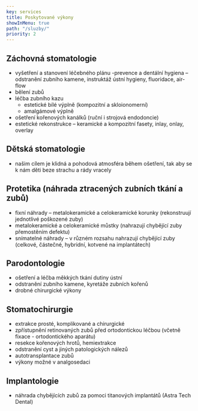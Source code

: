 ```yaml
---
key: services
title: Poskytované výkony
showInMenu: true
path: "/sluzby/"
priority: 2
---
```

## Záchovná stomatologie
- vyšetření a stanovení léčebného plánu
-prevence a dentální hygiena – odstranění zubního kamene, instruktáž ústní hygieny, fluoridace, air-flow
- bělení zubů
- léčba zubního kazu
  - estetické bílé výplně (kompozitní a skloionomerní)
  - amalgámové výplně
- ošetření kořenových kanálků (ruční i strojová endodoncie)
- estetické rekonstrukce – keramické a kompozitní fasety, inlay, onlay, overlay

## Dětská stomatologie
- našim cílem je klidná a pohodová atmosféra během ošetření, tak aby se k nám děti beze strachu a rády vracely

## Protetika (náhrada ztracených zubních tkání a zubů)
- fixní náhrady – metalokeramické a celokeramické korunky (rekonstruují jednotlivé poškozené zuby)
- metalokeramické a celokeramické můstky (nahrazují chybějící zuby přemostěním defektu)
- snímatelné náhrady – v různém rozsahu nahrazují chybějící zuby (celkové, částečné,  hybridní, kotvené na implantátech)

## Parodontologie
- ošetření a léčba měkkých tkání dutiny ústní
- odstranění zubního kamene, kyretáže zubních kořenů
- drobné chirurgické výkony

## Stomatochirurgie
- extrakce prosté, komplikované a chirurgické
- zpřístupnění retinovaných zubů před ortodontickou léčbou (včetně fixace - ortodontického aparátu)
- resekce kořenových hrotů, hemiextrakce
- odstranění cyst a jiných patologických nálezů
- autotransplantace zubů
- výkony možné v analgosedaci

## Implantologie
- náhrada chybějících zubů za pomoci titanových implantátů (Astra Tech Dental)
